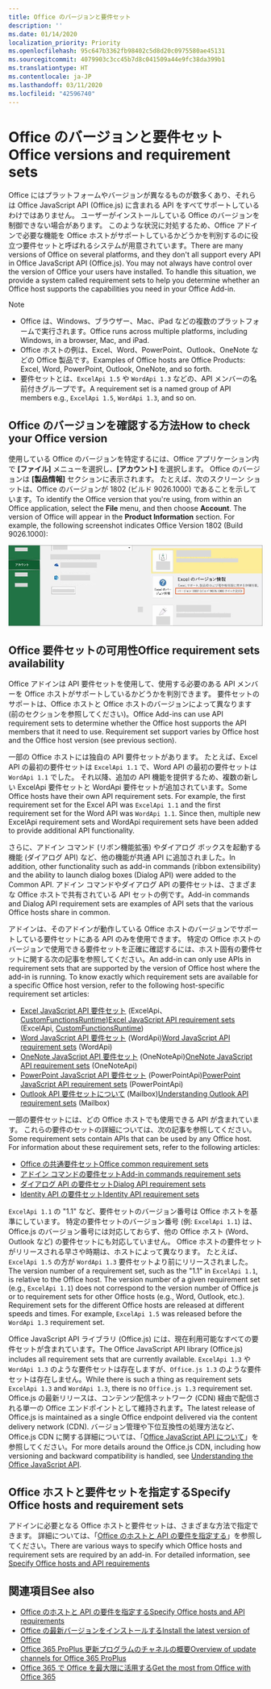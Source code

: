 ```yaml
---
title: Office のバージョンと要件セット
description: ''
ms.date: 01/14/2020
localization_priority: Priority
ms.openlocfilehash: 95c647b3362fb98402c5d8d20c0975580ae45131
ms.sourcegitcommit: 4079903c3cc45b7d8c041509a44e9fc38da399b1
ms.translationtype: HT
ms.contentlocale: ja-JP
ms.lasthandoff: 03/11/2020
ms.locfileid: "42596740"
---
```

# <a name="office-versions-and-requirement-sets"></a><span data-ttu-id="8f3d6-102">Office のバージョンと要件セット</span><span class="sxs-lookup"><span data-stu-id="8f3d6-102">Office versions and requirement sets</span></span>

<span data-ttu-id="8f3d6-p101">Office にはプラットフォームやバージョンが異なるものが数多くあり、それらは Office JavaScript API (Office.js) に含まれる API をすべてサポートしているわけではありません。 ユーザーがインストールしている Office のバージョンを制御できない場合があります。  このような状況に対処するため、Office アドインで必要な機能を Office ホストがサポートしているかどうかを判別するのに役立つ要件セットと呼ばれるシステムが用意されています。</span><span class="sxs-lookup"><span data-stu-id="8f3d6-p101">There are many versions of Office on several platforms, and they don't all support every API in Office JavaScript API (Office.js). You may not always have control over the version of Office your users have installed.  To handle this situation, we provide a system called requirement sets to help you determine whether an Office host supports the capabilities you need in your Office Add-in.</span></span> 

> [!NOTE]
> - <span data-ttu-id="8f3d6-106">Office は、Windows、ブラウザー、Mac、iPad などの複数のプラットフォームで実行されます。</span><span class="sxs-lookup"><span data-stu-id="8f3d6-106">Office runs across multiple platforms, including Windows, in a browser, Mac, and iPad.</span></span>
> - <span data-ttu-id="8f3d6-107">Office ホストの例は、Excel、Word、PowerPoint、Outlook、OneNote などの Office 製品です。</span><span class="sxs-lookup"><span data-stu-id="8f3d6-107">Examples of Office hosts are Office Products: Excel, Word, PowerPoint, Outlook, OneNote, and so forth.</span></span>  
> - <span data-ttu-id="8f3d6-108">要件セットとは、`ExcelApi 1.5` や `WordApi 1.3` などの、API メンバーの名前付きグループです。</span><span class="sxs-lookup"><span data-stu-id="8f3d6-108">A requirement set is a named group of API members e.g., `ExcelApi 1.5`, `WordApi 1.3`, and so on.</span></span>  

## <a name="how-to-check-your-office-version"></a><span data-ttu-id="8f3d6-109">Office のバージョンを確認する方法</span><span class="sxs-lookup"><span data-stu-id="8f3d6-109">How to check your Office version</span></span>

<span data-ttu-id="8f3d6-p102">使用している Office のバージョンを特定するには、Office アプリケーション内で **[ファイル]** メニューを選択し、**[アカウント]** を選択します。 Office のバージョンは **[製品情報]** セクションに表示されます。 たとえば、次のスクリーン ショットは、Office のバージョンが 1802 (ビルド 9026.1000) であることを示しています。</span><span class="sxs-lookup"><span data-stu-id="8f3d6-p102">To identify the Office version that you're using, from within an Office application, select the **File** menu, and then choose **Account**. The version of Office will appear in the **Product Information** section. For example, the following screenshot indicates Office Version 1802 (Build 9026.1000):</span></span>

![Office のバージョン確認](../images/office-version.png)

## <a name="office-requirement-sets-availability"></a><span data-ttu-id="8f3d6-114">Office 要件セットの可用性</span><span class="sxs-lookup"><span data-stu-id="8f3d6-114">Office requirement sets availability</span></span>

<span data-ttu-id="8f3d6-p103">Office アドインは API 要件セットを使用して、使用する必要のある API メンバーを Office ホストがサポートしているかどうかを判別できます。 要件セットのサポートは、Office ホストと Office ホストのバージョンによって異なります (前のセクションを参照してください)。</span><span class="sxs-lookup"><span data-stu-id="8f3d6-p103">Office Add-ins can use API requirement sets to determine whether the Office host supports the API members that it need to use. Requirement set support varies by Office host and the Office host version (see previous section).</span></span>

<span data-ttu-id="8f3d6-p104">一部の Office ホストには独自の API 要件セットがあります。 たとえば、Excel API の最初の要件セットは `ExcelApi 1.1` で、Word API の最初の要件セットは `WordApi 1.1` でした。 それ以降、追加の API 機能を提供するため、複数の新しい ExcelApi 要件セットと WordApi 要件セットが追加されています。</span><span class="sxs-lookup"><span data-stu-id="8f3d6-p104">Some Office hosts have their own API requirement sets. For example, the first requirement set for the Excel API was `ExcelApi 1.1` and the first requirement set for the Word API was `WordApi 1.1`. Since then, multiple new ExcelApi requirement sets and WordApi requirement sets have been added to provide additional API functionality.</span></span>

<span data-ttu-id="8f3d6-120">さらに、アドイン コマンド (リボン機能拡張) やダイアログ ボックスを起動する機能 (ダイアログ API) など、他の機能が共通 API に追加されました。</span><span class="sxs-lookup"><span data-stu-id="8f3d6-120">In addition, other functionality such as add-in commands (ribbon extensibility) and the ability to launch dialog boxes (Dialog API) were added to the Common API.</span></span> <span data-ttu-id="8f3d6-121">アドイン コマンドやダイアログ API の要件セットは、さまざまな Office ホストで共有されている API セットの例です。</span><span class="sxs-lookup"><span data-stu-id="8f3d6-121">Add-in commands and Dialog API requirement sets are examples of API sets that the various Office hosts share in common.</span></span>

<span data-ttu-id="8f3d6-p106">アドインは、そのアドインが動作している Office ホストのバージョンでサポートしている要件セットにある API のみを使用できます。 特定の Office ホストのバージョンで使用できる要件セットを正確に確認するには、ホスト固有の要件セットに関する次の記事を参照してください。</span><span class="sxs-lookup"><span data-stu-id="8f3d6-p106">An add-in can only use APIs in requirement sets that are supported by the version of Office host where the add-in is running. To know exactly which requirement sets are available for a specific Office host version, refer to the following host-specific requirement set articles:</span></span>

- <span data-ttu-id="8f3d6-124">[Excel JavaScript API 要件セット](../reference/requirement-sets/excel-api-requirement-sets.md) (ExcelApi、[CustomFunctionsRuntime](../excel/custom-functions-architecture.md))</span><span class="sxs-lookup"><span data-stu-id="8f3d6-124">[Excel JavaScript API requirement sets](../reference/requirement-sets/excel-api-requirement-sets.md) (ExcelApi, [CustomFunctionsRuntime](../excel/custom-functions-architecture.md))</span></span>
- <span data-ttu-id="8f3d6-125">[Word JavaScript API 要件セット](../reference/requirement-sets/word-api-requirement-sets.md) (WordApi)</span><span class="sxs-lookup"><span data-stu-id="8f3d6-125">[Word JavaScript API requirement sets](../reference/requirement-sets/word-api-requirement-sets.md) (WordApi)</span></span>
- <span data-ttu-id="8f3d6-126">[OneNote JavaScript API 要件セット](../reference/requirement-sets/onenote-api-requirement-sets.md) (OneNoteApi)</span><span class="sxs-lookup"><span data-stu-id="8f3d6-126">[OneNote JavaScript API requirement sets](../reference/requirement-sets/onenote-api-requirement-sets.md) (OneNoteApi)</span></span>
- <span data-ttu-id="8f3d6-127">[PowerPoint JavaScript API 要件セット](../reference/requirement-sets/powerpoint-api-requirement-sets.md) (PowerPointApi)</span><span class="sxs-lookup"><span data-stu-id="8f3d6-127">[PowerPoint JavaScript API requirement sets](../reference/requirement-sets/powerpoint-api-requirement-sets.md) (PowerPointApi)</span></span>
- <span data-ttu-id="8f3d6-128">[Outlook API 要件セットについて](../reference/requirement-sets/outlook-api-requirement-sets.md) (Mailbox)</span><span class="sxs-lookup"><span data-stu-id="8f3d6-128">[Understanding Outlook API requirement sets](../reference/requirement-sets/outlook-api-requirement-sets.md) (Mailbox)</span></span>

<span data-ttu-id="8f3d6-p107">一部の要件セットには、どの Office ホストでも使用できる API が含まれています。 これらの要件のセットの詳細については、次の記事を参照してください。</span><span class="sxs-lookup"><span data-stu-id="8f3d6-p107">Some requirement sets contain APIs that can be used by any Office host. For information about these requirement sets, refer to the following articles:</span></span>

- [<span data-ttu-id="8f3d6-131">Office の共通要件セット</span><span class="sxs-lookup"><span data-stu-id="8f3d6-131">Office common requirement sets</span></span>](../reference/requirement-sets/office-add-in-requirement-sets.md)
- [<span data-ttu-id="8f3d6-132">アドイン コマンドの要件セット</span><span class="sxs-lookup"><span data-stu-id="8f3d6-132">Add-in commands requirement sets</span></span>](../reference/requirement-sets/add-in-commands-requirement-sets.md)
- [<span data-ttu-id="8f3d6-133">ダイアログ API の要件セット</span><span class="sxs-lookup"><span data-stu-id="8f3d6-133">Dialog API requirement sets</span></span>](../reference/requirement-sets/dialog-api-requirement-sets.md)
- [<span data-ttu-id="8f3d6-134">Identity API の要件セット</span><span class="sxs-lookup"><span data-stu-id="8f3d6-134">Identity API requirement sets</span></span>](../reference/requirement-sets/identity-api-requirement-sets.md)

<span data-ttu-id="8f3d6-p108">`ExcelApi 1.1` の "1.1" など、要件セットのバージョン番号は Office ホストを基準にしています。 特定の要件セットのバージョン番号 (例: `ExcelApi 1.1`) は、Office.js のバージョン番号には対応しておらず、他の Office ホスト (Word、Outlook など) の要件セットにも対応していません。  Office ホストの要件セットがリリースされる早さや時期は、ホストによって異なります。 たとえば、`ExcelApi 1.5` の方が `WordApi 1.3` 要件セットより前にリリースされました。</span><span class="sxs-lookup"><span data-stu-id="8f3d6-p108">The version number of a requirement set, such as the "1.1" in `ExcelApi 1.1`, is relative to the Office host. The version number of a given requirement set (e.g., `ExcelApi 1.1`) does not correspond to the version number of Office.js or to requirement sets for other Office hosts (e.g., Word, Outlook, etc.).  Requirement sets for the different Office hosts are released at different speeds and times. For example, `ExcelApi 1.5` was released before the `WordApi 1.3` requirement set.</span></span>

<span data-ttu-id="8f3d6-139">Office JavaScript API ライブラリ (Office.js) には、現在利用可能なすべての要件セットが含まれています。</span><span class="sxs-lookup"><span data-stu-id="8f3d6-139">The Office JavaScript API library (Office.js) includes all requirement sets that are currently available.</span></span> <span data-ttu-id="8f3d6-140">`ExcelApi 1.3` や `WordApi 1.3` のような要件セットは存在しますが、`Office.js 1.3` のような要件セットは存在しません。</span><span class="sxs-lookup"><span data-stu-id="8f3d6-140">While there is such a thing as requirement sets `ExcelApi 1.3` and `WordApi 1.3`, there is no `Office.js 1.3` requirement set.</span></span> <span data-ttu-id="8f3d6-141">Office.js の最新リリースは、コンテンツ配信ネットワーク (CDN) 経由で配信される単一の Office エンドポイントとして維持されます。</span><span class="sxs-lookup"><span data-stu-id="8f3d6-141">The latest release of Office.js is maintained as a single Office endpoint delivered via the content delivery network (CDN).</span></span> <span data-ttu-id="8f3d6-142">バージョン管理や下位互換性の処理方法など、Office.js CDN に関する詳細については、「[Office JavaScript API について](../develop/understanding-the-javascript-api-for-office.md)」を参照してください。</span><span class="sxs-lookup"><span data-stu-id="8f3d6-142">For more details around the Office.js CDN, including how versioning and backward compatibility is handled, see [Understanding the Office JavaScript API](../develop/understanding-the-javascript-api-for-office.md).</span></span>

## <a name="specify-office-hosts-and-requirement-sets"></a><span data-ttu-id="8f3d6-143">Office ホストと要件セットを指定する</span><span class="sxs-lookup"><span data-stu-id="8f3d6-143">Specify Office hosts and requirement sets</span></span>

<span data-ttu-id="8f3d6-p110">アドインに必要となる Office ホストと要件セットは、さまざまな方法で指定できます。  詳細については、「[Office のホストと API の要件を指定する](../develop/specify-office-hosts-and-api-requirements.md)」を参照してください。</span><span class="sxs-lookup"><span data-stu-id="8f3d6-p110">There are various ways to specify which Office hosts and requirement sets are required by an add-in.  For detailed information, see [Specify Office hosts and API requirements](../develop/specify-office-hosts-and-api-requirements.md)</span></span>

## <a name="see-also"></a><span data-ttu-id="8f3d6-146">関連項目</span><span class="sxs-lookup"><span data-stu-id="8f3d6-146">See also</span></span>

- [<span data-ttu-id="8f3d6-147">Office のホストと API の要件を指定する</span><span class="sxs-lookup"><span data-stu-id="8f3d6-147">Specify Office hosts and API requirements</span></span>](../develop/specify-office-hosts-and-api-requirements.md)
- [<span data-ttu-id="8f3d6-148">Office の最新バージョンをインストールする</span><span class="sxs-lookup"><span data-stu-id="8f3d6-148">Install the latest version of Office</span></span>](../develop/install-latest-office-version.md)
- [<span data-ttu-id="8f3d6-149">Office 365 ProPlus 更新プログラムのチャネルの概要</span><span class="sxs-lookup"><span data-stu-id="8f3d6-149">Overview of update channels for Office 365 ProPlus</span></span>](/deployoffice/overview-of-update-channels-for-office-365-proplus)
- [<span data-ttu-id="8f3d6-150">Office 365 で Office を最大限に活用する</span><span class="sxs-lookup"><span data-stu-id="8f3d6-150">Get the most from Office with Office 365</span></span>](https://products.office.com/compare-all-microsoft-office-products?tab=2)
